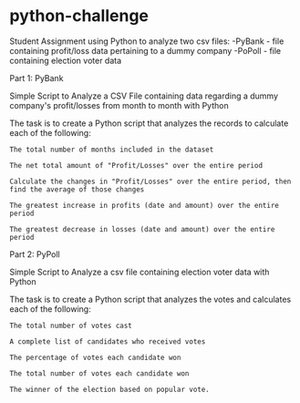 # python-challenge

Student Assignment using Python to analyze two csv files:
    -PyBank - file containing profit/loss data pertaining to a dummy company
    -PoPoll - file containing election voter data

Part 1: PyBank

Simple Script to Analyze a CSV File containing data regarding a dummy company's profit/losses from month to month with Python

The task is to create a Python script that analyzes the records to calculate each of the following:

    The total number of months included in the dataset

    The net total amount of "Profit/Losses" over the entire period

    Calculate the changes in "Profit/Losses" over the entire period, then find the average of those changes

    The greatest increase in profits (date and amount) over the entire period

    The greatest decrease in losses (date and amount) over the entire period


Part 2: PyPoll

Simple Script to Analyze a csv file containing election voter data with Python

The task is to create a Python script that analyzes the votes and calculates each of the following:

    The total number of votes cast

    A complete list of candidates who received votes

    The percentage of votes each candidate won

    The total number of votes each candidate won

    The winner of the election based on popular vote.
